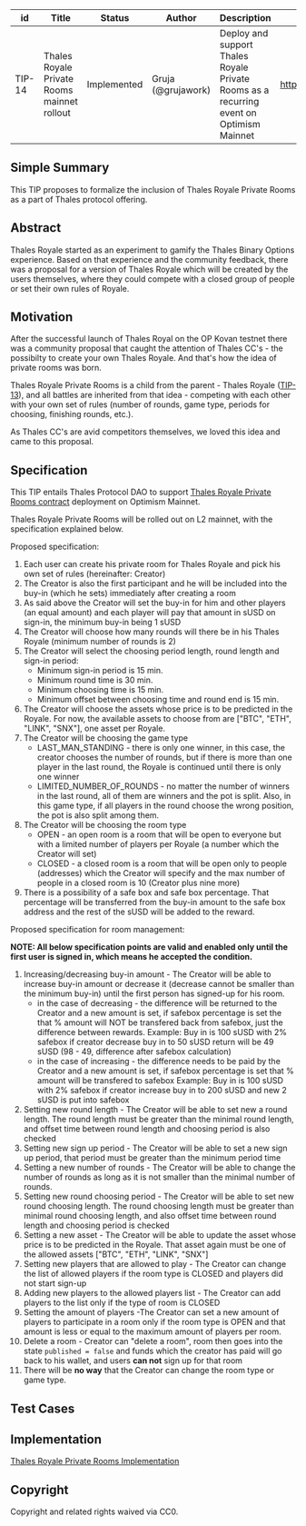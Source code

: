 | id | Title | Status | Author | Description | Discussions to | Created |
| ----------- | ----------- | ----------- | ----------- | ----------- | ----------- | ----------- |
| TIP-14 | Thales Royale Private Rooms mainnet rollout| Implemented | Gruja (@grujawork) | Deploy and support Thales Royale Private Rooms as a recurring event on Optimism Mainnet | https://discord.gg/8bzFdpGTrp | 2021-12-16
 
## Simple Summary
 
This TIP proposes to formalize the inclusion of Thales Royale Private Rooms as a part of Thales protocol offering. 
 
## Abstract
 
Thales Royale started as an experiment to gamify the Thales Binary Options experience. Based on that experience and the community feedback, there was a proposal for a version of Thales Royale which will be created by the users themselves, where they could compete with a closed group of people or set their own rules of Royale.
 
## Motivation
 
After the successful launch of Thales Royal on the OP Kovan testnet there was a community proposal that caught the attention of Thales CC's - the possibilty to create your own Thales Royale. And that's how the idea of private rooms was born.

Thales Royale Private Rooms is a child from the parent - Thales Royale ([TIP-13](https://github.com/thales-markets/thales-improvement-proposals/blob/main/TIPs/TIP-13.md)), and all battles are inherited from that idea - competing with each other with your own set of rules (number of rounds, game type, periods for choosing, finishing rounds, etc.).

As Thales CC's are avid competitors themselves, we loved this idea and came to this proposal.


## Specification
 
This TIP entails Thales Protocol DAO to support [Thales Royale Private Rooms contract](https://github.com/thales-markets/contracts/blob/main/contracts/ThalesRoyale/ThalesRoyalePrivateRoom.sol) deployment on Optimism Mainnet. 

Thales Royale Private Rooms will be rolled out on L2 mainnet, with the specification explained below.


Proposed specification:  

1. Each user can create his private room for Thales Royale and pick his own set of rules (hereinafter: Creator)
2. The Creator is also the first participant and he will be included into the buy-in (which he sets) immediately after creating a room
3. As said above the Creator will set the buy-in for him and other players (an equal amount) and each player will pay that amount in sUSD on sign-in,  the minimum buy-in being 1 sUSD
4. The Creator will choose how many rounds will there be in his Thales Royale (minimum number of rounds is 2)
5. The Creator will select the choosing period length, round length and sign-in period:
   - Minimum sign-in period is 15 min.
   - Minimum round time is 30 min.
   - Minimum choosing time is 15 min.
   - Minimum offset between choosing time and round end is 15 min.
6. The Creator will choose the assets whose price is to be predicted in the Royale. For now, the available assets to choose from are ["BTC", "ETH", "LINK", "SNX"], one asset per Royale.
7. The Creator will be choosing the game type 
   - LAST_MAN_STANDING - there is only one winner, in this case, the creator chooses the number of rounds, but if there is more than one player in the last round, the Royale is continued until there is only one winner
   - LIMITED_NUMBER_OF_ROUNDS - no matter the number of winners in the last round, all of them are winners and the pot is split. Also, in this game type, if all players in the round choose the wrong position, the pot is also split among them.
8. The Creator will be choosing the room type
   - OPEN - an open room is a room that will be open to everyone but with a limited number of players per Royale (a number which the Creator will set)
   - CLOSED - a closed room is a room that will be open only to people (addresses) which the Creator will specify and the max number of people in a closed room is 10 (Creator plus nine more)
9. There is a possibility of a safe box and safe box percentage. That percentage will be transferred from the buy-in amount to the safe box address and the rest of the sUSD will be added to the reward.

Proposed specification for room management:

**NOTE: All below specification points are valid and enabled only until the first user is signed in, which means he accepted the condition.**

1. Increasing/decreasing buy-in amount - The Creator will be able to increase buy-in amount or decrease it (decrease cannot be smaller than the minimum buy-in) until the first person has signed-up for his room.
   - in the case of decreasing - the difference will be returned to the Creator and a new amount is set, if safebox percentage is set the that % amount will NOT be transfered back from safebox, just the difference between rewards.
   Example:
   Buy in is 100 sUSD with 2% safebox if creator decrease buy in to 50 sUSD return will be 49 sUSD (98 - 49, difference after safebox calculation)  
   - in the case of increasing - the difference  needs to be paid by the Creator and a new amount is set, if safebox percentage is set that % amount will be transfered to safebox 
   Example:
   Buy in is 100 sUSD with 2% safebox if creator increase buy in to 200 sUSD and new 2 sUSD is put into safebox 
2. Setting new round length - The Creator will be able to set new a round length. The round length must be greater than the minimal round length, and offset time between round length and choosing period is also checked
4. Setting new sign up period - The Creator will be able to set a new sign up period, that period must be greater than the minimum period time
5. Setting a new number of rounds - The Creator will be able to change the number of rounds as long as it is not smaller than the minimal number of rounds.
6. Setting new round choosing period - The Creator will be able to set new round choosing length. The round choosing length must be greater than minimal round choosing length, and also offset time between round length and choosing period is checked
7. Setting a new asset - The Creator will be able to update the asset whose price is to be predicted in the Royale. That asset again must be one of the allowed assets ["BTC", "ETH", "LINK", "SNX"]
8. Setting new players that are allowed to play - The Creator can change the list of allowed players if the room type is CLOSED and players did not start sign-up
9. Adding new players to the allowed players list - The Creator can add players to the list only if the type of room is CLOSED
10. Setting the amount of players -The Creator can set a new amount of players to participate in a room only if the room type is OPEN and that amount is less or equal to the maximum amount of players per room.
11. Delete a room - Creator can "delete a room", room then goes into the state `published = false` and funds which the creator has paid will go back to his wallet, and users **can not** sign up for that room
12. There will be **no way** that the Creator can change the room type or game type.

## Test Cases
 
## Implementation

[Thales Royale Private Rooms Implementation](https://github.com/thales-markets/contracts/blob/main/contracts/ThalesRoyale/ThalesRoyalePrivateRoom.sol)



## Copyright
 
Copyright and related rights waived via CC0.
